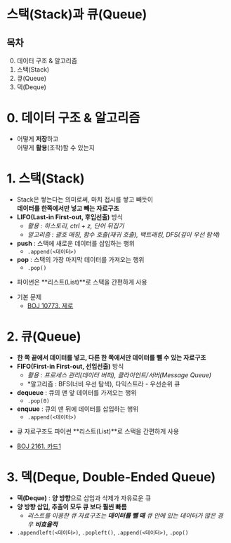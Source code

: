 # 스택(Stack)과 큐(Queue)
## 목차
0. 데이터 구조 & 알고리즘
1. 스택(Stack)
2. 큐(Queue)
3. 덱(Deque)
# 0. 데이터 구조 & 알고리즘
* 어떻게 **저장**하고  \
어떻게 **활용**(조작)할 수 있는지
# 1. 스택(Stack)
* Stack은 쌓는다는 의미로써, 마치 접시를 쌓고 빼듯이  \
**데이터를 한쪽에서만 넣고 빼는 자료구조**
* **LIFO(Last-in First-out, 후입선출)** 방식
  * *활용 : 히스토리, ctrl + z, 단어 뒤집기*
  * *알고리즘 : 괄호 매칭, 함수 호출(재귀 호출), 백트래킹, DFS(깊이 우선 탐색)*
* **push** : 스택에 새로운 데이터를 삽입하는 행위
  * `.append(<데이터>)`
* **pop** : 스택의 가장 마지막 데이터를 가져오는 행위
  * `.pop()`
- 파이썬은 **리스트(List)**로 스택을 간편하게 사용

* 기본 문제
  * [BOJ 10773. 제로](https://www.acmicpc.net/problem/10773)

# 2. 큐(Queue)
* **한 쪽 끝에서 데이터를 넣고, 다른 한 쪽에서만 데이터를 뺄 수 있는 자료구조**
* **FIFO(First-in First-out, 선입선출)** 방식
  * *활용 : 프로세스 관리(데이터 버퍼), 클라이언트/서버(Message Queue)*
  * *알고리즘 : BFS(너비 우선 탐색), 다익스트라 - 우선순위 큐
* **dequeue** : 큐의 맨 앞 데이터를 가져오는 행위
  * `.pop(0)`
* **enquue** : 큐의 맨 뒤에 데이터를 삽입하는 행위
  * `.append(<데이터>)`

- 큐 자료구조도 파이썬 **리스트(List)**로 스택을 간편하게 사용

* [BOJ 2161. 카드1](https://www.acmicpc.net/problem/2161)

# 3. 덱(Deque, Double-Ended Queue)
* **덱(Deque)** : **양 방향**으로 삽입과 삭제가 자유로운 큐
* **양 방향 삽입, 추출이 모두 큐 보다 훨씬 빠름**
  * *리스트를 이용한 큐 자료구조는 **데이터를 뺄 때** 큐 안에 있는 데이터가 많은 경우 **비효율적***
* `.appendleft(<데이터>)`, `.popleft()`, `.append(<데이터>)`, `.pop()`